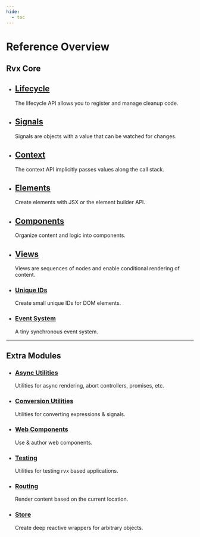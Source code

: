 ```yaml
---
hide:
  - toc
---
```


# Reference Overview

## Rvx Core

<div class="grid cards" markdown>

- ## [Lifecycle](./core/lifecycle.md)
	The lifecycle API allows you to register and manage cleanup code.

- ## [Signals](./core/signals.md)
	Signals are objects with a value that can be watched for changes.

- ## [Context](./core/context.md)
	The context API implicitly passes values along the call stack.

- ## [Elements](./core/elements.md)
	Create elements with JSX or the element builder API.

- ## [Components](./core/components.md)
	Organize content and logic into components.

- ## [Views](./core/views/index.md)
	Views are sequences of nodes and enable conditional rendering of content.

- ### [Unique IDs](./core/ids.md)
	Create small unique IDs for DOM elements.

- ### [Event System](./core/events.md)
	A tiny synchronous event system.

</div>

---

## Extra Modules

<div class="grid cards" markdown>

- ### [Async Utilities](./async-utilities/async.md)
	Utilities for async rendering, abort controllers, promises, etc.

- ### [Conversion Utilities](./convert.md)
	Utilities for converting expressions & signals.

- ### [Web Components](./web-components.md)
	Use & author web components.

- ### [Testing](./testing.md)
	Utilities for testing rvx based applications.

- ### [Routing](./routing.md)
	Render content based on the current location.

- ### [Store](./store.md)
	Create deep reactive wrappers for arbitrary objects.

</div>
